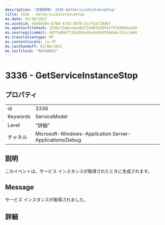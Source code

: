 ```yaml
---
description: '詳細情報: 3336-GetServiceInstanceStop'
title: 3336 - GetServiceInstanceStop
ms.date: 03/30/2017
ms.assetid: 4648026e-670d-4743-85f8-3ccfaaf18d6f
ms.openlocfilehash: 2556c23e6ce4aa6272e0b5920fd1f570498daa20
ms.sourcegitcommit: ddf7edb67715a5b9a45e3dd44536dabc153c1de0
ms.translationtype: MT
ms.contentlocale: ja-JP
ms.lasthandoff: 02/06/2021
ms.locfileid: "99744813"
---
```

# <a name="3336---getserviceinstancestop"></a>3336 - GetServiceInstanceStop

## <a name="properties"></a>プロパティ  
  
|||  
|-|-|  
|id|3336|  
|Keywords|ServiceModel|  
|Level|"詳細"|  
|チャネル|Microsoft-Windows-Application Server-Applications/Debug|  
  
## <a name="description"></a>説明  

 このイベントは、サービス インスタンスが取得されたときに生成されます。  
  
## <a name="message"></a>Message  

 サービス インスタンスが取得されました。  
  
## <a name="details"></a>詳細
